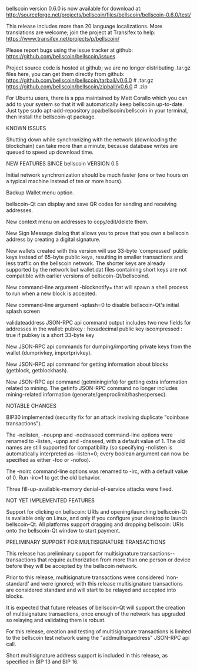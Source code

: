 bellscoin version 0.6.0 is now available for download at:
http://sourceforge.net/projects/bellscoin/files/bellscoin/bellscoin-0.6.0/test/

This release includes more than 20 language localizations.
More translations are welcome; join the
project at Transifex to help:
https://www.transifex.net/projects/p/bellscoin/

Please report bugs using the issue tracker at github:
https://github.com/bellscoin/bellscoin/issues

Project source code is hosted at github; we are no longer
distributing .tar.gz files here, you can get them
directly from github:
https://github.com/bellscoin/bellscoin/tarball/v0.6.0  # .tar.gz
https://github.com/bellscoin/bellscoin/zipball/v0.6.0  # .zip

For Ubuntu users, there is a ppa maintained by Matt Corallo which
you can add to your system so that it will automatically keep
bellscoin up-to-date.  Just type
sudo apt-add-repository ppa:bellscoin/bellscoin
in your terminal, then install the bellscoin-qt package.


KNOWN ISSUES

Shutting down while synchronizing with the network
(downloading the blockchain) can take more than a minute,
because database writes are queued to speed up download
time.


NEW FEATURES SINCE bellscoin VERSION 0.5

Initial network synchronization should be much faster
(one or two hours on a typical machine instead of ten or more
hours).

Backup Wallet menu option.

bellscoin-Qt can display and save QR codes for sending
and receiving addresses.

New context menu on addresses to copy/edit/delete them.

New Sign Message dialog that allows you to prove that you
own a bellscoin address by creating a digital
signature.

New wallets created with this version will
use 33-byte 'compressed' public keys instead of
65-byte public keys, resulting in smaller
transactions and less traffic on the bellscoin
network. The shorter keys are already supported
by the network but wallet.dat files containing
short keys are not compatible with earlier
versions of bellscoin-Qt/bellscoind.

New command-line argument -blocknotify=<command>
that will spawn a shell process to run <command> 
when a new block is accepted.

New command-line argument -splash=0 to disable
bellscoin-Qt's initial splash screen

validateaddress JSON-RPC api command output includes
two new fields for addresses in the wallet:
pubkey : hexadecimal public key
iscompressed : true if pubkey is a short 33-byte key

New JSON-RPC api commands for dumping/importing
private keys from the wallet (dumprivkey, importprivkey).

New JSON-RPC api command for getting information about
blocks (getblock, getblockhash).

New JSON-RPC api command (getmininginfo) for getting
extra information related to mining. The getinfo
JSON-RPC command no longer includes mining-related
information (generate/genproclimit/hashespersec).



NOTABLE CHANGES

BIP30 implemented (security fix for an attack involving
duplicate "coinbase transactions").

The -nolisten, -noupnp and -nodnsseed command-line
options were renamed to -listen, -upnp and -dnsseed,
with a default value of 1. The old names are still
supported for compatibility (so specifying -nolisten
is automatically interpreted as -listen=0; every
boolean argument can now be specified as either
-foo or -nofoo).

The -noirc command-line options was renamed to
-irc, with a default value of 0. Run -irc=1 to
get the old behavior.

Three fill-up-available-memory denial-of-service
attacks were fixed.


NOT YET IMPLEMENTED FEATURES

Support for clicking on bellscoin: URIs and
opening/launching bellscoin-Qt is available only on Linux,
and only if you configure your desktop to launch
bellscoin-Qt. All platforms support dragging and dropping
bellscoin: URIs onto the bellscoin-Qt window to start
payment.


PRELIMINARY SUPPORT FOR MULTISIGNATURE TRANSACTIONS

This release has preliminary support for multisignature
transactions-- transactions that require authorization
from more than one person or device before they
will be accepted by the bellscoin network.

Prior to this release, multisignature transactions
were considered 'non-standard' and were ignored;
with this release multisignature transactions are
considered standard and will start to be relayed
and accepted into blocks.

It is expected that future releases of bellscoin-Qt
will support the creation of multisignature transactions,
once enough of the network has upgraded so relaying
and validating them is robust.

For this release, creation and testing of multisignature
transactions is limited to the bellscoin test network using
the "addmultisigaddress" JSON-RPC api call.

Short multisignature address support is included in this
release, as specified in BIP 13 and BIP 16.
